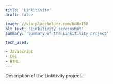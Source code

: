 ```yaml
---
title: 'Linkitivity'
draft: false

image: //via.placeholder.com/640x150
alt_text: 'Linkitivity screenshot'
summary: 'Summary of the Linkitivity project'

tech_used:

- JavaScript
- CSS
- HTML
---
```


Description of the Linkitivity project...
